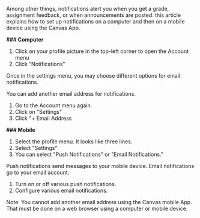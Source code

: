 

Among other things, notifications alert you when you get a grade, assignment feedback, or when announcements are posted. this article explains how to set up notifications on a computer and then on a mobile device using the Canvas App.

**### Computer**  


1. Click on your profile picture in the top\-left corner to open the Account menu
2. Click “Notifications”

Once in the settings menu, you may choose different options for email notifications.

You can add another email address for notifications.   


1. Go to the Account menu again.
2. Click on "Settings"
3. Click "\+ Email Address

**### Mobile**  


1. Select the profile menu. It looks like three lines.
2. Select "Settings"
3. You can select "Push Notifications" or "Email Notifications."

Push notifications send messages to your mobile device. Email notifications go to your email account.  


1. Turn on or off various push notifications.
2. Configure various email notifications.

Note: You cannot add another email address using the Canvas mobile App. That must be done on a web browser using a computer or mobile device.



